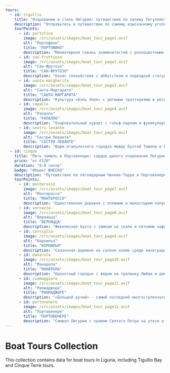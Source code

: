 ```yaml
---
tours:
  - id: tigullio
    title: "Очарование и стиль Лигурии: путешествие по заливу Тигуллио"
    description: "Отправьтесь в путешествие по самому изысканному уголку Лигурии — заливу Тигуллио. Вас ждут легендарные курорты Портофино, Сан-Фрутозо, Санта-Маргарита, Рапалло и Сестри-Леванте — города, где история встречается с морским бризом, а итальянский шарм ощущается в каждом мгновении. Насладитесь панорамными видами, атмосферой dolce vita и вкусом настоящей Лигурии."
    tourPoints:
      - id: portofino
        image: /src/assets/images/boat_tour_page1.avif
        alt: "Портофино"
        title: "ПОРТОФИНО"
        description: "Миниатюрная гавань знаменитостей с разноцветными домами и божественными видами."
      - id: san-fruttuoso
        image: /src/assets/images/boat_tour_page2.avif
        alt: "Сан-Фрутозо"
        title: "САН-ФРУТОЗО"
        description: "Оазис спокойствия с аббатством и подводной статуей «Христос из Бездны»."
      - id: santa-margherita
        image: /src/assets/images/boat_tour_page3.avif
        alt: "Санта-Маргарита"
        title: "САНТА-МАРГАРИТА"
        description: "Культура «Бэль Эпок» с уютными тратториями и роскошными ресторанами."
      - id: rapallo
        image: /src/assets/images/boat_tour_page4.avif
        alt: "Рапалло"
        title: "РАПАЛЛО"
        description: "Очаровательный курорт с гольф-парком и фуникулером на гору Монталлегро."
      - id: sestri-levante
        image: /src/assets/images/boat_tour_page5.avif
        alt: "Сестри Леванте"
        title: "СЕСТРИ ЛЕВАНТЕ"
        description: "Шарм итальянского городка между Бухтой Тишины и Бухтой Сказок."
  - id: cinque
    title: "Пять земель и Портовенере: сердце дикого очарования Лигурии"
    price: "от €120"
    duration: "6-8 часов"
    badge: "Объект ЮНЕСКО"
    description: "Путешествие по легендарным Чинкве-Терре и Портовенере — там, где горы встречают море, а каждый городок хранит свой характер и тайну. Вы увидите живописные бухты, монастыри, виноградники на склонах и древние церкви у самой воды. Морская прогулка откроет вам Лигурию, какой её видят только избранные — настоящую, неподдельную и вечно прекрасную."
    tourPoints:
      - id: monterosso
        image: /src/assets/images/boat_tour_page7.avif
        alt: "Монтероссо"
        title: "МОНТЕРОССО"
        description: "Единственная деревня с пляжами и монастырем капуцинов на холме Св. Христофора."
      - id: vernazza
        image: /src/assets/images/boat_tour_page8.avif
        alt: "Вернацца"
        title: "ВЕРНАЦЦА"
        description: "Живописная бухта с замком на скале и летними кафе на площади."
      - id: corniglia
        image: /src/assets/images/boat_tour_page9.avif
        alt: "Корнилья"
        title: "КОРНИЛЬЯ"
        description: "Сказочная деревня на склоне холма среди виноградников, недоступная с моря."
      - id: manarola
        image: /src/assets/images/boat_tour_page10.avif
        alt: "Манарола"
        title: "МАНАРОЛА"
        description: "Крохотный городок с видом на тропинку Любви и домиками до самого моря."
      - id: riomaggiore
        image: /src/assets/images/boat_tour_page11.avif
        alt: "Риомаджоре"
        title: "РИОМАДЖОРЕ"
        description: "«Большой ручей» - самый последний многоступенчатый городок из Пяти земель."
      - id: portovenere
        image: /src/assets/images/boat_tour_page12.avif
        alt: "Портовенере"
        title: "ПОРТОВЕНЕРЕ"
        description: "Символ Лигурии с храмом Святого Петра на утесе и крепостью Дориа."
---
```


# Boat Tours Collection

This collection contains data for boat tours in Liguria, including Tigullio Bay and Cinque Terre tours.
